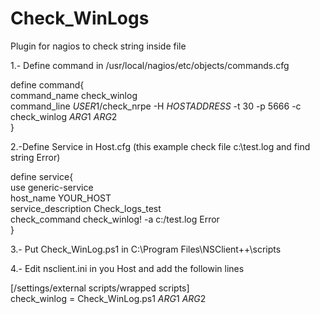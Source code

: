# Check_WinLogs

Plugin for nagios to check string inside file

1.- Define command in /usr/local/nagios/etc/objects/commands.cfg

define command{<br/>
	command_name	check_winlog<br/>
	command_line	$USER1$/check_nrpe -H $HOSTADDRESS$ -t 30 -p 5666 -c check_winlog $ARG1$ $ARG2$ <br/>
}

2.-Define Service in Host.cfg (this example check file c:\test.log and find string Error)<br/>

define service{<br/>
	use 			 generic-service<br/>
	host_name		 YOUR_HOST<br/>
	service_description	 Check_logs_test<br/>
	check_command		 check_winlog! -a c:/test.log Error<br/>
}

3.- Put Check_WinLog.ps1 in C:\Program Files\NSClient++\scripts<br/>

4.- Edit nsclient.ini in you Host and add the followin lines<br/>

[/settings/external scripts/wrapped scripts]<br/>
check_winlog = Check_WinLog.ps1  $ARG1$ $ARG2$<br/>
